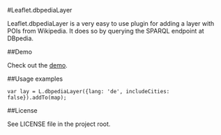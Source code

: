 #Leaflet.dbpediaLayer


Leaflet.dbpediaLayer is a very easy to use plugin for adding a layer with POIs from Wikipedia.
It does so by querying the SPARQL endpoint at DBpedia.

##Demo

Check out the [demo](http://dbpedialayer.zanstaen.org).


##Usage examples

    var lay = L.dbpediaLayer({lang: 'de', includeCities: false}).addTo(map);

##License

See LICENSE file in the project root.
